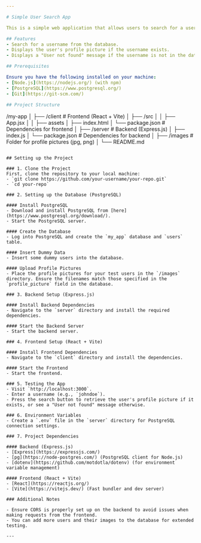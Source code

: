 ```yaml
---

# Simple User Search App

This is a simple web application that allows users to search for a username, retrieve and display the associated profile picture if the user exists, or display a "User not found" message if the user does not exist.

## Features
- Search for a username from the database.
- Displays the user's profile picture if the username exists.
- Displays a "User not found" message if the username is not in the database.

## Prerequisites

Ensure you have the following installed on your machine:
- [Node.js](https://nodejs.org/) (with npm)
- [PostgreSQL](https://www.postgresql.org/)
- [Git](https://git-scm.com/)
  
## Project Structure
```
/my-app
│
├── /client             # Frontend (React + Vite)
│   ├── /src
│   │   ├── App.jsx
│   │   ├── assets
│   ├── index.html
│   └── package.json    # Dependencies for frontend
│
├── /server             # Backend (Express.js)
│   ├── index.js
│   └── package.json    # Dependencies for backend
│
├── /images             # Folder for profile pictures (jpg, png)
│
└── README.md
```

## Setting up the Project

### 1. Clone the Project
First, clone the repository to your local machine:
- `git clone https://github.com/your-username/your-repo.git`
- `cd your-repo`

### 2. Setting up the Database (PostgreSQL)

#### Install PostgreSQL
- Download and install PostgreSQL from [here](https://www.postgresql.org/download/).
- Start the PostgreSQL server.

#### Create the Database
- Log into PostgreSQL and create the `my_app` database and `users` table.

#### Insert Dummy Data
- Insert some dummy users into the database.

#### Upload Profile Pictures
- Place the profile pictures for your test users in the `/images` directory. Ensure the filenames match those specified in the `profile_picture` field in the database.

### 3. Backend Setup (Express.js)

#### Install Backend Dependencies
- Navigate to the `server` directory and install the required dependencies.

#### Start the Backend Server
- Start the backend server.

### 4. Frontend Setup (React + Vite)

#### Install Frontend Dependencies
- Navigate to the `client` directory and install the dependencies.

#### Start the Frontend
- Start the frontend.

### 5. Testing the App
- Visit `http://localhost:3000`.
- Enter a username (e.g., `johndoe`).
- Press the search button to retrieve the user's profile picture if it exists, or see a "User not found" message otherwise.

### 6. Environment Variables
- Create a `.env` file in the `server` directory for PostgreSQL connection settings.

### 7. Project Dependencies

#### Backend (Express.js)
- [Express](https://expressjs.com/)
- [pg](https://node-postgres.com/) (PostgreSQL client for Node.js)
- [dotenv](https://github.com/motdotla/dotenv) (for environment variable management)

#### Frontend (React + Vite)
- [React](https://reactjs.org/)
- [Vite](https://vitejs.dev/) (Fast bundler and dev server)

### Additional Notes

- Ensure CORS is properly set up on the backend to avoid issues when making requests from the frontend. 
- You can add more users and their images to the database for extended testing.

---
```

